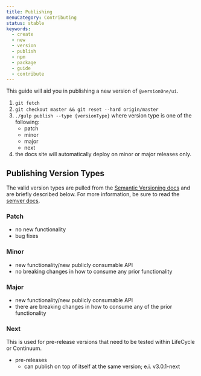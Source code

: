```yaml
---
title: Publishing
menuCategory: Contributing
status: stable
keywords:
  - create
  - new
  - version
  - publish
  - npm
  - package
  - guide
  - contribute
---
```


This guide will aid you in publishing a new version of `@versionOne/ui`.

1. `git fetch`
1. `git checkout master && git reset --hard origin/master`
1. `./gulp publish --type {versionType}` where version type is one of the following:
    - patch
    - minor
    - major
    - next
1. the docs site will automatically deploy on minor or major releases only.
    
## Publishing Version Types
The valid version types are pulled from the [Semantic Versioning docs](http://semver.org/) and are briefly described below. For more information, be sure to read the [semver docs](http://semver.org/).

### Patch
- no new functionality
- bug fixes

### Minor
- new functionality/new publicly consumable API
- no breaking changes in how to consume any prior functionality

### Major
- new functionality/new publicly consumable API
- there are breaking changes in how to consume any of the prior functionality

### Next
This is used for pre-release versions that need to be tested within LifeCycle or Continuum.

- pre-releases
    - can publish on top of itself at the same version; e.i. v3.0.1-next


